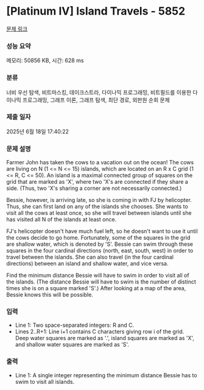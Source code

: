 # [Platinum IV] Island Travels - 5852 

[문제 링크](https://www.acmicpc.net/problem/5852) 

### 성능 요약

메모리: 50856 KB, 시간: 628 ms

### 분류

너비 우선 탐색, 비트마스킹, 데이크스트라, 다이나믹 프로그래밍, 비트필드를 이용한 다이나믹 프로그래밍, 그래프 이론, 그래프 탐색, 최단 경로, 외판원 순회 문제

### 제출 일자

2025년 6월 18일 17:40:22

### 문제 설명

<p>Farmer John has taken the cows to a vacation out on the ocean! The cows are living on N (1 <= N <= 15) islands, which are located on an R x C grid (1 <= R, C <= 50). An island is a maximal connected group of squares on the grid that are marked as 'X', where two 'X's are connected if they share a side. (Thus, two 'X's sharing a corner are not necessarily connected.)</p><p>Bessie, however, is arriving late, so she is coming in with FJ by helicopter. Thus, she can first land on any of the islands she chooses. She wants to visit all the cows at least once, so she will travel between islands until she has visited all N of the islands at least once.</p><p>FJ's helicopter doesn't have much fuel left, so he doesn't want to use it until the cows decide to go home. Fortunately, some of the squares in the grid are shallow water, which is denoted by 'S'. Bessie can swim through these squares in the four cardinal directions (north, east, south, west) in order to travel between the islands. She can also travel (in the four cardinal directions) between an island and shallow water, and vice versa.</p><p>Find the minimum distance Bessie will have to swim in order to visit all of the islands. (The distance Bessie will have to swim is the number of distinct times she is on a square marked 'S'.) After looking at a map of the area, Bessie knows this will be possible.</p>

### 입력 

 <ul><li>Line 1: Two space-separated integers: R and C.</li><li>Lines 2..R+1: Line i+1 contains C characters giving row i of the grid. Deep water squares are marked as '.', island squares are marked as 'X', and shallow water squares are marked as 'S'.</li></ul>

### 출력 

 <ul><li>Line 1: A single integer representing the minimum distance Bessie has to swim to visit all islands.</li></ul>

